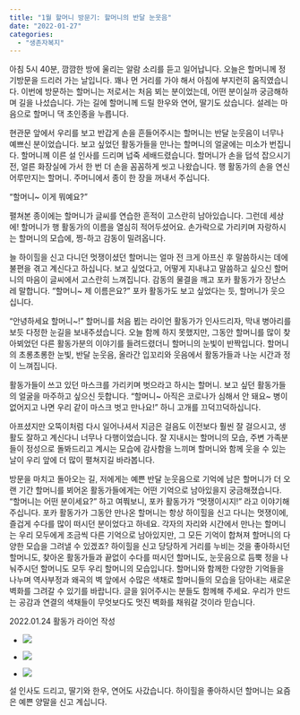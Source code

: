 ```yaml
---
title: "1월 할머니 방문기: 할머니의 반달 눈웃음"
date: "2022-01-27"
categories: 
  - "생존자복지"
---
```


아침 5시 40분, 깜깜한 방에 울리는 알람 소리를 듣고 일어납니다. 오늘은 할머니께 정기방문을 드리러 가는 날입니다. 꽤나 먼 거리를 가야 해서 아침에 부지런히 움직였습니다. 이번에 방문하는 할머니는 저로서는 처음 뵈는 분이었는데, 어떤 분이실까 궁금해하며 길을 나섰습니다. 가는 길에 할머니께 드릴 한우와 연어, 딸기도 샀습니다. 설레는 마음으로 할머니 댁 초인종을 누릅니다.

현관문 앞에서 우리를 보고 반갑게 손을 흔들어주시는 할머니는 반달 눈웃음이 너무나 예쁘신 분이었습니다. 보고 싶었던 활동가들을 만나는 할머니의 얼굴에는 미소가 번집니다. 할머니께 이른 설 인사를 드리며 넙죽 세배드렸습니다. 할머니가 손을 덥석 잡으시기 전, 얼른 화장실에 가서 한 번 더 손을 꼼꼼하게 씻고 나왔습니다. 행 활동가의 손을 연신 어루만지는 할머니. 주머니에서 종이 한 장을 꺼내서 주십니다.

“할머니~ 이게 뭐예요?”

펼쳐본 종이에는 할머니가 글씨를 연습한 흔적이 고스란히 남아있습니다. 그런데 세상에! 할머니가 행 활동가의 이름을 열심히 적어두셨어요. 손가락으로 가리키며 자랑하시는 할머니의 모습에, 찡-하고 감동이 밀려옵니다.

늘 하이힐을 신고 다니던 멋쟁이셨던 할머니는 얼마 전 크게 아프신 후 말씀하시는 데에 불편을 겪고 계신다고 하십니다. 보고 싶었다고, 어떻게 지내냐고 말씀하고 싶으신 할머니의 마음이 글씨에서 고스란히 느껴집니다. 감동의 물결을 깨고 포카 활동가가 장난스레 말합니다. “할머니~ 제 이름은요?” 포카 활동가도 보고 싶었다는 듯, 할머니가 웃으십니다.

“안녕하세요 할머니~!” 할머니를 처음 뵙는 라이언 활동가가 인사드리자, 막내 병아리를 보듯 다정한 눈길을 보내주셨습니다. 오늘 함께 하지 못했지만, 그동안 할머니를 많이 찾아뵈었던 다른 활동가분의 이야기를 들려드렸더니 할머니의 눈빛이 반짝입니다. 할머니의 초롱초롱한 눈빛, 반달 눈웃음, 올라간 입꼬리와 웃음에서 활동가들과 나눈 시간과 정이 느껴집니다.

활동가들이 쓰고 있던 마스크를 가리키며 벗으라고 하시는 할머니. 보고 싶던 활동가들의 얼굴을 마주하고 싶으신 듯합니다. “할머니~ 아직은 코로나가 심해서 안 돼요~ 병이 없어지고 나면 우리 같이 마스크 벗고 만나요!” 하니 고개를 끄덕끄덕하십니다.

아프셨지만 오뚝이처럼 다시 일어나셔서 지금은 걸음도 이전보다 훨씬 잘 걸으시고, 생활도 잘하고 계신다니 너무나 다행이었습니다. 잘 지내시는 할머니의 모습, 주변 가족분들이 정성으로 돌봐드리고 계시는 모습에 감사함을 느끼며 할머니와 함께 웃을 수 있는 날이 우리 앞에 더 많이 펼쳐지길 바라봅니다.

방문을 마치고 돌아오는 길, 저에게는 예쁜 반달 눈웃음으로 기억에 남은 할머니가 더 오랜 기간 할머니를 뵈어온 활동가들에게는 어떤 기억으로 남아있을지 궁금해졌습니다. “할머니는 어떤 분이세요?” 하고 여쭤보니, 포카 활동가가 “멋쟁이시지!” 라고 이야기해주십니다. 포카 활동가가 그동안 만나온 할머니는 항상 하이힐을 신고 다니는 멋쟁이에, 즐겁게 수다를 많이 떠시던 분이었다고 하네요. 각자의 자리와 시간에서 만나는 할머니는 우리 모두에게 조금씩 다른 기억으로 남아있지만, 그 모든 기억이 합쳐져 할머니의 다양한 모습을 그려낼 수 있겠죠? 하이힐을 신고 당당하게 거리를 누비는 것을 좋아하시던 할머니도, 찾아온 활동가들과 끝없이 수다를 떠시던 할머니도, 눈웃음으로 듬뿍 정을 나눠주시던 할머니도 모두 우리 할머니의 모습입니다. 할머니와 함께한 다양한 기억들을 나누며 역사부정과 왜곡의 벽 앞에서 수많은 색채로 할머니들의 모습을 담아내는 새로운 벽화를 그려갈 수 있기를 바랍니다. 글을 읽어주시는 분들도 함께해 주세요. 우리가 만드는 공감과 연결의 색채들이 무엇보다도 멋진 벽화를 채워갈 것이라 믿습니다.

2022.01.24 활동가 라이언 작성

- ![](https://r2.womenandwar.net/2022/01/photo_2022-01-27_14-51-26-2.jpg)
    
- ![](https://r2.womenandwar.net/2022/01/photo_2022-01-27_14-51-26-768x1024.jpg)
    
- ![](https://r2.womenandwar.net/2022/01/photo_2022-01-27_14-51-27-768x1024.jpg)
    

설 인사도 드리고, 딸기와 한우, 연어도 사갔습니다. 하이힐을 좋아하시던 할머니는 요즘은 예쁜 양말을 신고 계십니다.
